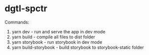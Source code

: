 # dgtl-spctr

Commands:

1. yarn dev - run and serve the app in dev mode
2. yarn build - compile all files to dist folder
3. yarn storybook - run storybook in dev mode
4. yarn build-storybook - build storybook to storybook-static folder
